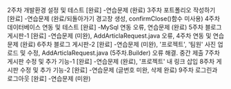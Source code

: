 2주차 개발환경 설정 및 테스트 [완료]
-연습문제 (완료)
3주차 포트폴리오 작성하기 [완료]
-연습문제 (완료/되돌아가기 경고창 생성, confirmClose()함수 미사용)
4주차 데이터베이스 연동 및 테스트 [완료]
-MySql 연동 오류, 연습문제 (완료)
5주차 블로그 게시판-1 [완료]
-연습문제 (미완), AddArticlaRequest.java 오류, 4주차 연동 및 연습문제 (완료)
6주차 블로그 게시판-2 [완료]
-연습문제 (미완), '프로젝트', '팀원' 사진 업로드 및 수정, AddArticlaRequest.java (5주차.Builder) 오류 해결. 중간 제출
7주차 게시판 수정 및 추가 기능-1 [완료]
-연습문제 (완료), '프로젝트' 내 링크 삽입
8주차 게시판 수정 및 추가 기능-2 [완료]
-연습문제 (글번호 미완, 삭제 완료)
9주차 로그린과 로그아웃 [완료]
-연습문제 (미완)